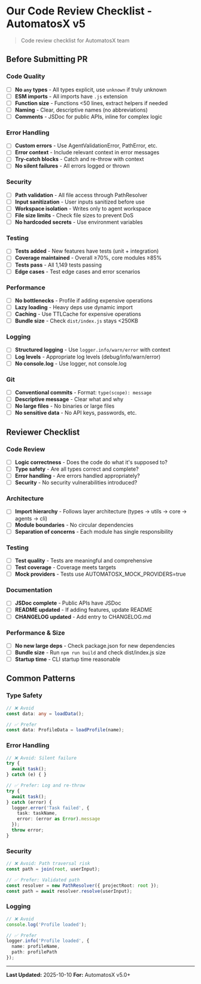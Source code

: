 # Our Code Review Checklist - AutomatosX v5

> Code review checklist for AutomatosX team

## Before Submitting PR

### Code Quality

- [ ] **No `any` types** - All types explicit, use `unknown` if truly unknown
- [ ] **ESM imports** - All imports have `.js` extension
- [ ] **Function size** - Functions <50 lines, extract helpers if needed
- [ ] **Naming** - Clear, descriptive names (no abbreviations)
- [ ] **Comments** - JSDoc for public APIs, inline for complex logic

### Error Handling

- [ ] **Custom errors** - Use AgentValidationError, PathError, etc.
- [ ] **Error context** - Include relevant context in error messages
- [ ] **Try-catch blocks** - Catch and re-throw with context
- [ ] **No silent failures** - All errors logged or thrown

### Security

- [ ] **Path validation** - All file access through PathResolver
- [ ] **Input sanitization** - User inputs sanitized before use
- [ ] **Workspace isolation** - Writes only to agent workspace
- [ ] **File size limits** - Check file sizes to prevent DoS
- [ ] **No hardcoded secrets** - Use environment variables

### Testing

- [ ] **Tests added** - New features have tests (unit + integration)
- [ ] **Coverage maintained** - Overall ≥70%, core modules ≥85%
- [ ] **Tests pass** - All 1,149 tests passing
- [ ] **Edge cases** - Test edge cases and error scenarios

### Performance

- [ ] **No bottlenecks** - Profile if adding expensive operations
- [ ] **Lazy loading** - Heavy deps use dynamic import
- [ ] **Caching** - Use TTLCache for expensive operations
- [ ] **Bundle size** - Check `dist/index.js` stays <250KB

### Logging

- [ ] **Structured logging** - Use `logger.info/warn/error` with context
- [ ] **Log levels** - Appropriate log levels (debug/info/warn/error)
- [ ] **No console.log** - Use logger, not console.log

### Git

- [ ] **Conventional commits** - Format: `type(scope): message`
- [ ] **Descriptive message** - Clear what and why
- [ ] **No large files** - No binaries or large files
- [ ] **No sensitive data** - No API keys, passwords, etc.

## Reviewer Checklist

### Code Review

- [ ] **Logic correctness** - Does the code do what it's supposed to?
- [ ] **Type safety** - Are all types correct and complete?
- [ ] **Error handling** - Are errors handled appropriately?
- [ ] **Security** - No security vulnerabilities introduced?

### Architecture

- [ ] **Import hierarchy** - Follows layer architecture (types → utils → core → agents → cli)
- [ ] **Module boundaries** - No circular dependencies
- [ ] **Separation of concerns** - Each module has single responsibility

### Testing

- [ ] **Test quality** - Tests are meaningful and comprehensive
- [ ] **Test coverage** - Coverage meets targets
- [ ] **Mock providers** - Tests use AUTOMATOSX_MOCK_PROVIDERS=true

### Documentation

- [ ] **JSDoc complete** - Public APIs have JSDoc
- [ ] **README updated** - If adding features, update README
- [ ] **CHANGELOG updated** - Add entry to CHANGELOG.md

### Performance & Size

- [ ] **No new large deps** - Check package.json for new dependencies
- [ ] **Bundle size** - Run `npm run build` and check dist/index.js size
- [ ] **Startup time** - CLI startup time reasonable

## Common Patterns

### Type Safety

```typescript
// ❌ Avoid
const data: any = loadData();

// ✅ Prefer
const data: ProfileData = loadProfile(name);
```

### Error Handling

```typescript
// ❌ Avoid: Silent failure
try {
  await task();
} catch (e) { }

// ✅ Prefer: Log and re-throw
try {
  await task();
} catch (error) {
  logger.error('Task failed', {
    task: taskName,
    error: (error as Error).message
  });
  throw error;
}
```

### Security

```typescript
// ❌ Avoid: Path traversal risk
const path = join(root, userInput);

// ✅ Prefer: Validated path
const resolver = new PathResolver({ projectRoot: root });
const path = await resolver.resolve(userInput);
```

### Logging

```typescript
// ❌ Avoid
console.log('Profile loaded');

// ✅ Prefer
logger.info('Profile loaded', {
  name: profileName,
  path: profilePath
});
```

---

**Last Updated:** 2025-10-10
**For:** AutomatosX v5.0+
